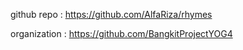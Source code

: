 github repo : https://github.com/AlfaRiza/rhymes

organization : https://github.com/BangkitProjectYOG4